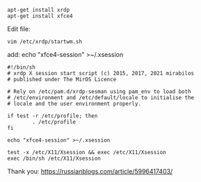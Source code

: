 ```
apt-get install xrdp
apt-get install xfce4
```
Edit file:
```
vim /etc/xrdp/startwm.sh
```
add: echo "xfce4-session" >~/.xsession

```
#!/bin/sh
# xrdp X session start script (c) 2015, 2017, 2021 mirabilos
# published under The MirOS Licence

# Rely on /etc/pam.d/xrdp-sesman using pam_env to load both
# /etc/environment and /etc/default/locale to initialise the
# locale and the user environment properly.

if test -r /etc/profile; then
        . /etc/profile
fi

echo "xfce4-session" >~/.xsession

test -x /etc/X11/Xsession && exec /etc/X11/Xsession
exec /bin/sh /etc/X11/Xsession

```
Thank you:
https://russianblogs.com/article/5996417403/
